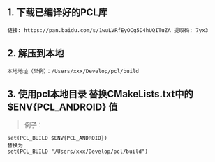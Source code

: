 
## 1. 下载已编译好的PCL库


```
链接: https://pan.baidu.com/s/1wuLVRfEyOCg5D4hUQITuZA 提取码: 7yx3 
```

## 2. 解压到本地

```
本地地址（举例）：/Users/xxx/Develop/pcl/build
```

## 3. 使用pcl本地目录 替换CMakeLists.txt中的 $ENV{PCL_ANDROID} 值


> 例子：

```
set(PCL_BUILD $ENV{PCL_ANDROID})
替换为
set(PCL_BUILD "/Users/xxx/Develop/pcl/build")
```